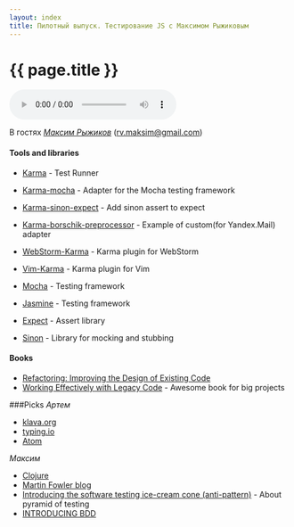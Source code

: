 ```yaml
---
layout: index
title: Пилотный выпуск. Тестирование JS с Максимом Рыжиковым
---
```


{{ page.title }}
================
<audio controls
  src="//please.frontflip.me/frontflip_0001.mp3">
</audio>

В гостях [*Максим Рыжиков*](https://plus.google.com/+MaksimRyzhikov) ([rv.maksim@gmail.com](mailto:rv.maksim@gmail.com))


#### Tools and libraries

* [Karma](karma-runner.github.io) - Test Runner
* [Karma-mocha](https://github.com/karma-runner/karma-mocha) - Adapter for the Mocha testing framework
* [Karma-sinon-expect](https://github.com/maksimr/karma-sinon-expect) - Add sinon assert to expect
* [Karma-borschik-preprocessor](https://github.com/maksimr/karma-borschik-preprocessor) - Example of custom(for Yandex.Mail) adapter
* [WebStorm-Karma](http://plugins.jetbrains.com/plugin/7287?pr=phpStorm) - Karma plugin for WebStorm
* [Vim-Karma](https://github.com/maksimr/vim-karma) - Karma plugin for Vim

* [Mocha](http://visionmedia.github.io/mocha/) - Testing framework
* [Jasmine](jasmine.github.io) - Testing framework

* [Expect](https://github.com/LearnBoost/expect.js/) - Assert library

* [Sinon](http://sinonjs.org/) - Library for mocking and stubbing


#### Books

* [Refactoring: Improving the Design of Existing Code](http://martinfowler.com/books/refactoring.html)
* [Working Effectively with Legacy Code](http://www.amazon.com/Working-Effectively-Legacy-Michael-Feathers/dp/0131177052) - Awesome book for big projects


###Picks
*Артем*

 - [klava.org](http://klava.org)
 - [typing.io](http://typing.io/)
 - [Atom](http://atom.io)

*Максим*

 - [Clojure](http://clojure.org/)
 -  [Martin Fowler blog](http://martinfowler.com/)
 - [Introducing the software testing ice-cream cone (anti-pattern)](http://watirmelon.com/2012/01/31/introducing-the-software-testing-ice-cream-cone/) - About pyramid of testing
 - [INTRODUCING BDD](http://dannorth.net/introducing-bdd/)

